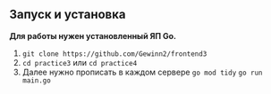 ## Запуск и установка
**Для работы нужен установленный ЯП Go.**
1. ```git clone https://github.com/Gewinn2/frontend3```
2. ```cd practice3``` или ```cd practice4```
3. Далее нужно прописать в каждом сервере
 ```go mod tidy```
 ```go run main.go```
